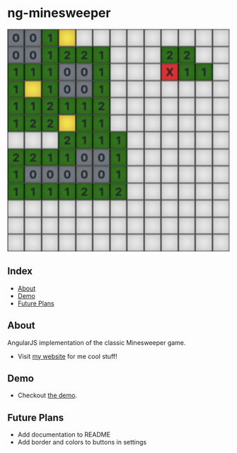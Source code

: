 # ng-minesweeper
  
![](example.png)

## Index ##

* [About](#about)
* [Demo](#demo)
* [Future Plans](#future-plans)

## About

AngularJS implementation of the classic Minesweeper game.

* Visit [my website](https://jrquick.com) for me cool stuff!

## Demo

* Checkout [the demo](https://minesweeper.jrquick.com).

## Future Plans

* Add documentation to README
* Add border and colors to buttons in settings
